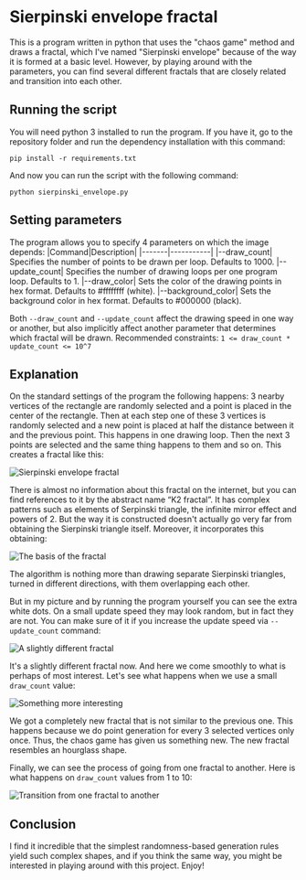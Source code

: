 # Sierpinski envelope fractal
This is a program written in python that uses the "chaos game" method and draws a fractal, which I've named "Sierpinski envelope" because of the way it is formed at a basic level. However, by playing around with the parameters, you can find several different fractals that are closely related and transition into each other.
## Running the script
You will need python 3 installed to run the program. If you have it, go to the repository folder and run the dependency installation with this command:

```pip install -r requirements.txt```

And now you can run the script with the following command:

```python sierpinski_envelope.py```
## Setting parameters
The program allows you to specify 4 parameters on which the image depends:
|Command|Description|
|-------|-----------|
|--draw_count| Specifies the number of points to be drawn per loop. Defaults to 1000.
|--update_count| Specifies the number of drawing loops per one program loop. Defaults to 1.
|--draw_color| Sets the color of the drawing points in hex format. Defaults to #ffffffff (white).
|--background_color| Sets the background color in hex format. Defaults to #000000 (black).

Both ```--draw_count``` and ```--update_count``` affect the drawing speed in one way or another, but also implicitly affect another parameter that determines which fractal will be drawn.
Recommended constraints: ```1 <= draw_count * update_count <= 10^7```
## Explanation
On the standard settings of the program the following happens: 3 nearby vertices of the rectangle are randomly selected and a point is placed in the center of the rectangle. Then at each step one of these 3 vertices is randomly selected and a new point is placed at half the distance between it and the previous point. This happens in one drawing loop. Then the next 3 points are selected and the same thing happens to them and so on. This creates a fractal like this:

![Sierpinski envelope fractal](https://github.com/whode/sierpinski-envelope/assets/60185573/8481a4fb-d0e8-427d-9951-951f67961fb3)

There is almost no information about this fractal on the internet, but you can find references to it by the abstract name “K2 fractal”. It has complex patterns such as elements of Serpinski triangle, the infinite mirror effect and powers of 2. But the way it is constructed doesn't actually go very far from obtaining the Sierpinski triangle itself. Moreover, it incorporates this obtaining:

![The basis of the fractal](https://github.com/whode/sierpinski-envelope/assets/60185573/0badaf73-a215-46af-89ab-9b969029b762)

The algorithm is nothing more than drawing separate Sierpinski triangles, turned in different directions, with them overlapping each other.

But in my picture and by running the program yourself you can see the extra white dots. On a small update speed they may look random, but in fact they are not. You can make sure of it if you increase the update speed via ```--update_count``` command:

![A slightly different fractal](https://github.com/whode/sierpinski-envelope/assets/60185573/f8bfcdc9-c8b6-45b1-80ee-aff2b77f9e51)

It's a slightly different fractal now.
And here we come smoothly to what is perhaps of most interest. Let's see what happens when we use a small ```draw_count``` value:

![Something more interesting](https://github.com/whode/sierpinski-envelope/assets/60185573/c3429b1c-4fcf-4506-a164-d35ea18483b7)

We got a completely new fractal that is not similar to the previous one. This happens because we do point generation for every 3 selected vertices only once. Thus, the chaos game has given us something new. The new fractal resembles an hourglass shape.

Finally, we can see the process of going from one fractal to another. Here is what happens on ```draw_count``` values from 1 to 10:

![Transition from one fractal to another](https://github.com/whode/sierpinski-envelope/assets/60185573/b29ddaf2-4269-42e2-b1d0-604aa230e88e)

## Conclusion
I find it incredible that the simplest randomness-based generation rules yield such complex shapes, and if you think the same way, you might be interested in playing around with this project. Enjoy!
